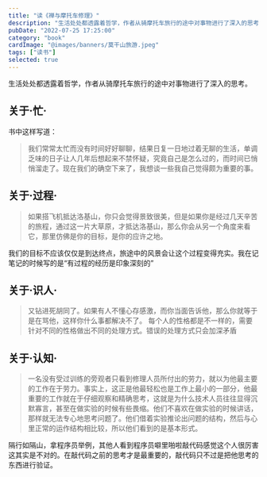 ```yaml
---
title: "读《禅与摩托车修理》"
description: "生活处处都透露着哲学，作者从骑摩托车旅行的途中对事物进行了深入的思考。"
pubDate: "2022-07-25 17:25:00"
category: "book"
cardImage: "@images/banners/莫干山旅游.jpeg"
tags: ["读书"]
selected: true
---
```


生活处处都透露着哲学，作者从骑摩托车旅行的途中对事物进行了深入的思考。

## 关于·忙·
书中这样写道：
> 我们常常太忙而没有时间好好聊聊，结果日复一日地过着无聊的生活，单调乏味的日子让人几年后想起来不禁怀疑，究竟自己是怎么过的，而时间已悄悄溜走了。现在我们的确空下来了，我想谈一些我自己觉得颇为重要的事。

## 关于·过程·
>如果搭飞机抵达洛基山，你只会觉得景致很美，但是如果你是经过几天辛苦的旅程，通过这一片大草原，才抵达洛基山，那么你会从另一个角度来看它，那里仿佛是你的目标，是你的应许之地。

我们的目标不应该仅仅是到达终点，旅途中的风景会让这个过程变得充实。我在记笔记的时候写的是“有过程的经历是印象深刻的”

## 关于·识人·
>又钻进死胡同了。如果有人不懂心存感激，而你当面告诉他，那么你就等于是在骂他，这样你什么事都解决不了。
每个人的性格都是不一样的，需要针对不同的性格做出不同的处理方式。错误的处理方式只会加深矛盾

## 关于·认知·
>一名没有受过训练的旁观者只看到修理人员所付出的劳力，就以为他最主要的工作在于劳力。事实上，这正是他最轻松也是工作上最小的一部分，他最重要的工作就在于仔细观察和精确思考，这就是为什么技术人员往往显得沉默寡言，甚至在做实验的时候有些畏缩。他们不喜欢在做实验的时候讲话，那样就无法专心地思考问题了。他们借着实验推论出问题的结构，然后与心里正常的运作结构相比较，所以他们看到的是基本形式。

隔行如隔山，拿程序员举例，其他人看到程序员噼里啪啦敲代码感觉这个人很厉害这其实是不对的。在敲代码之前的思考才是最重要的，敲代码只不过是把他思考的东西进行验证。
